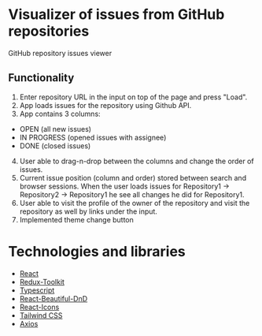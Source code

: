 # Visualizer of issues from GitHub repositories

GitHub repository issues viewer

## Functionality

1. Enter repository URL in the input on top of the page and press "Load". 
2. App loads issues for the repository using Github API.
3. App contains 3 columns:
* OPEN (all new issues)
* IN PROGRESS (opened issues with assignee)
* DONE (closed issues)
4. User able to drag-n-drop between the columns and change the order of issues.
5. Current issue position (column and order) stored between search and browser sessions. When the user loads issues for Repository1 -> Repository2 -> Repository1 he see all changes he did for Repository1.
6. User able to visit the profile of the owner of the repository and visit the repository as well by links under the input.
7. Implemented theme change button

# Technologies and libraries

* [React](https://reactjs.org)
* [Redux-Toolkit](https://redux-toolkit.js.org)
* [Typescript](https://www.typescriptlang.org)
* [React-Beautiful-DnD](https://github.com/atlassian/react-beautiful-dnd)
* [React-Icons](https://react-icons.github.io/react-icons)
* [Tailwind CSS](https://tailwindcss.com)
* [Axios](https://axios-http.com)
